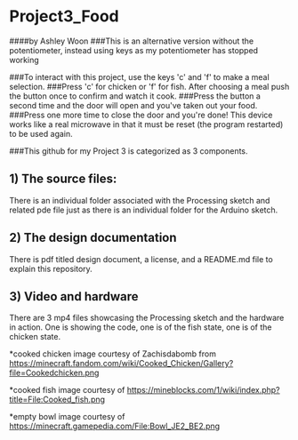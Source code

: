 # Project3_Food
####by Ashley Woon
###This is an alternative version without the potentiometer, instead using keys as my potentiometer has stopped working

###To interact with this project, use the keys 'c' and 'f' to make a meal selection. 
###Press 'c' for chicken or 'f' for fish. After choosing a meal push the button once to confirm and watch it cook. 
###Press the button a second time and the door will open and you've taken out your food. 
###Press one more time to close the door and you're done! This device works like a real microwave in that it must be reset (the program restarted) to be used again.

###This github for my Project 3 is categorized as 3 components. 

##  1) The source files:
There is an individual folder associated with the Processing sketch and related pde file just as there is an individual folder for the Arduino sketch.

##  2) The design documentation
There is pdf titled design document, a license, and a README.md file to explain this repository.

##  3) Video and hardware
There are 3 mp4 files showcasing the Processing sketch and the hardware in action. One is showing the code, one is of the fish state, one is of the chicken state.

*cooked chicken image courtesy of Zachisdabomb from
 https://minecraft.fandom.com/wiki/Cooked_Chicken/Gallery?file=Cookedchicken.png

*cooked fish image courtesy of 
https://mineblocks.com/1/wiki/index.php?title=File:Cooked_fish.png

*empty bowl image courtesy of 
https://minecraft.gamepedia.com/File:Bowl_JE2_BE2.png